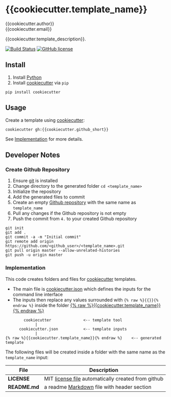 # {{cookiecutter.template_name}}

{{cookiecutter.author}}  
{{cookiecutter.email}}  

{{cookiecutter.template_description}}.

[![Build Status](https://travis-ci.org/{{cookiecutter.github_short}}.svg?branch=master)](https://travis-ci.org/{{cookiecutter.github_short}})
[![GitHub license](https://img.shields.io/github/license/{{cookiecutter.github_short}}.svg)](https://github.com/{{cookiecutter.github_short}}/blob/master/LICENSE)

## Install

1. Install [Python](https://www.python.org/downloads/)
2. Install [cookiecutter](https://pypi.python.org/pypi/cookiecutter) via `pip`

```
pip install cookiecutter
```

## Usage

Create a template using [cookiecutter](https://pypi.python.org/pypi/cookiecutter):

```
cookiecutter gh:{{cookiecutter.github_short}}
```

See [Implementation](#implementation) for more details.

## Developer Notes

### Create Github Repository

1. Ensure [git](https://git-scm.com/) is installed
2. Change directory to the generated folder `cd <template_name>`
3. Initialize the repository
4. Add the generated files to commit
5. Create an empty [Github repository](https://help.github.com/articles/create-a-repo/) with the same name as `template_name`
6. Pull any changes if the Github repository is not empty
7. Push the commit from `4.` to your created Github repository

```
git init
git add .
git commit -a -m "Initial commit"
git remote add origin https://github.com/<github_user>/<template_name>.git
git pull origin master --allow-unrelated-histories
git push -u origin master
```

### Implementation

This code creates folders and files for [cookiecutter](https://pypi.python.org/pypi/cookiecutter) templates.

* The main file is [cookiecutter.json](https://github.com/rrwen/{{cookiecutter.template_name}}/blob/master/cookiecutter.json) which defines the inputs for the command line interface
* The inputs then replace any values surrounded with `{% raw %}{{}}{% endraw %}` inside the folder [{% raw %}{{cookiecutter.template_name}}{% endraw %}]({{cookiecutter.github_url}}/tree/master/%7D%7Dcookiecutter.template_name%7D%7D)

```
        cookiecutter              <-- template tool
             |
      cookiecutter.json           <-- template inputs
             |
{% raw %}{{cookiecutter.template_name}}{% endraw %}    <-- generated template
```

The following files will be created inside a folder with the same name as the `template_name` input:

File | Description
--- | ---
**LICENSE** | MIT [license file](https://help.github.com/articles/licensing-a-repository/) automatically created from github
**README.md** | a readme [Markdown](https://daringfireball.net/projects/markdown/) file with header section
